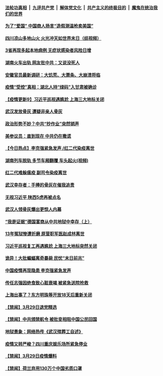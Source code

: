 ####  [法轮功真相](../../../../basic/blob/master/README.md?t=03310330) &nbsp;|&nbsp; [九评共产党](../../../../9ping.md/blob/master/README.md?t=03310330) &nbsp;|&nbsp; [解体党文化](../../../../jtdwh.md/blob/master/README.md?t=03310330)  &nbsp;|&nbsp; [共产主义的终极目的](../../../../gczydzjmd.md/blob/master/README.md?t=03310330) &nbsp;|&nbsp; [魔鬼在统治我们的世界](../../../../mgztzwmdsj.md/blob/master/README.md?t=03310330) 

#### [为了“爱国” 中国商人扬言“造假测温枪卖美国”](../pages/prog204/a102811924.md?t=03310330) 

#### [四川凉山多地山火 火光冲天如世界末日（组视频）](../pages/prog204/a102811898.md?t=03310330) 

#### [3省再现多起本地病例  无症状感染者风险日增](../pages/prog204/a102811837.md?t=03310330) 

#### [湖南火车出轨 网友批中共：又说没死人](../pages/prog204/a102811853.md?t=03310330) 

#### [安徽官员最新调研：大饥荒、大萧条、大崩溃将临](../pages/prog204/a102811801.md?t=03310330) 

#### [疫情“受控”真相：湖北人持“绿码”入甘肃被确诊](../pages/prog204/a102811675.md?t=03310330) 

#### [【疫情更新9】习近平巡视遇尴尬 上海三大地标关闭](../pages/prog204/a102811401.md?t=03310330) 

#### [武汉发放骨灰 遭疑非亲人骨灰](../pages/prog204/a102811669.md?t=03310330) 

#### [政治形势不妙？中共“抄作业”突然销声](../pages/prog204/a102811677.md?t=03310330) 

#### [美参议员：直到现在 中共仍在撒谎](../pages/prog204/a102811660.md?t=03310330) 

#### [【今日热点】李克强紧急发声 /红二代染疫离世](../pages/prog204/a102811632.md?t=03310330) 

#### [湖南列车脱轨 多节车厢翻覆 车头起火(视频)](../pages/prog204/a102811584.md?t=03310330) 

#### [红二代难躲瘟疫 副司令染疫离世](../pages/prog204/a102811566.md?t=03310330) 

#### [武汉幸存者：手捧的骨灰在催我追责](../pages/prog204/a102811543.md?t=03310330) 

#### [无视习近平 陕西5虎再被点名](../pages/prog204/a102811538.md?t=03310330) 

#### [武汉人领骨灰爆出更惊人内幕](../pages/prog204/a102811504.md?t=03310330) 

#### [“我是证据”德国富商从中共地狱中幸存（上）](../pages/prog204/a102811508.md?t=03310330) 

#### [13年冤狱惨遭折磨 原营职军医赵成林离世](../pages/prog204/a102811485.md?t=03310330) 

#### [习近平巡视复工再遇尴尬 上海三大地标突然关闭](../pages/prog204/a102811451.md?t=03310330) 

#### [诡异！大批蝙蝠离奇暴毙 民忧“末日前兆”](../pages/prog204/a102811445.md?t=03310330) 

#### [中国疫情再现隐患 李克强紧急发声](../pages/prog204/a102811435.md?t=03310330) 

#### [传任志强因绝食致心脏衰竭 被紧急送院抢救](../pages/prog204/a102811415.md?t=03310330) 

#### [上海出事了？东方明珠等开放18天后重新关闭](../pages/prog204/a102811279.md?t=03310330) 


#### [【禁闻】3月29日退党精选](../pages/prog204/a102811381.md?t=03310330) 

#### [【禁闻】中共颁禁航令 被批变相阻中国公民回国](../pages/prog204/a102811383.md?t=03310330) 

#### [地狱景象：网络热传《武汉殡葬工自述》](../pages/prog204/a102811323.md?t=03310330) 

#### [疫情又转严峻？四川重庆娱乐场所紧急停业](../pages/prog204/a102811308.md?t=03310330) 

#### [【禁闻】3月29日疫情爆料](../pages/prog204/a102811367.md?t=03310330) 

#### [【禁闻】荷兰弃用130万个中国劣质口罩](../pages/prog204/a102811344.md?t=03310330) 

